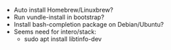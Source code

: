 
- Auto install Homebrew/Linuxbrew?
- Run vundle-install in bootstrap?
- Install bash-completion package on Debian/Ubuntu?
- Seems need for intero/stack:
  - sudo apt install libtinfo-dev
